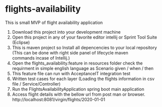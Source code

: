 # flights-availability
This is small MVP of flight availability application

1. Download this project into your development machine 
2. Open this project in any of your favorite editor intellij or Sprint Tool Suite (Eclipse) 
3. This is maven project so Install all depencencies to your local repository (This can be done with right side panel of lifecycle maven   
   commands incase of Intellij.)
4. Open the flights_availability.feature in resources folder check the requirment in simple english language as 
   Scenario given / when / then 
5. This feature file can run with AcceptanceIT integration test 
6. Written test cases for each layer (Loading the flights information in csv file / Service/Controller)
7. Run the FlightsAvailabilityApplication spring boot main application 
8. Access flight details with the bellow url from post man or browser.
   http://localhost:8081/virgin/flights/2020-01-01


